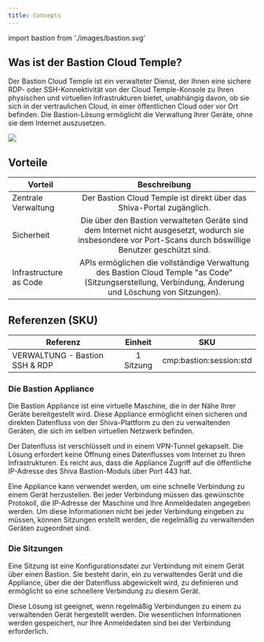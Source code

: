 ```yaml
---
title: Concepts
---
```

import bastion from './images/bastion.svg'


## Was ist der Bastion Cloud Temple?

Der Bastion Cloud Temple ist ein verwalteter Dienst, der Ihnen eine sichere RDP- oder SSH-Konnektivität von der Cloud Temple-Konsole zu Ihren physischen und virtuellen Infrastrukturen bietet, unabhängig davon, ob sie sich in der vertraulichen Cloud, in einer öffentlichen Cloud oder vor Ort befinden. Die Bastion-Lösung ermöglicht die Verwaltung Ihrer Geräte, ohne sie dem Internet auszusetzen.

<img src={bastion} />

## Vorteile
| Vorteil                |                                                                              Beschreibung                                                                               |
|------------------------|:----------------------------------------------------------------------------------------------------------------------------------------------------------------------:|
| Zentrale Verwaltung    |                                      Der Bastion Cloud Temple ist direkt über das Shiva-Portal zugänglich.                                                              |
| Sicherheit             | Die über den Bastion verwalteten Geräte sind dem Internet nicht ausgesetzt, wodurch sie insbesondere vor Port-Scans durch böswillige Benutzer geschützt sind.            |
| Infrastructure as Code |          APIs ermöglichen die vollständige Verwaltung des Bastion Cloud Temple "as Code" (Sitzungserstellung, Verbindung, Änderung und Löschung von Sitzungen).          |

## Referenzen (SKU)
| Referenz                          |  Einheit  |           SKU           |
|-----------------------------------|:---------:|:-----------------------:|
| VERWALTUNG - Bastion SSH & RDP    | 1 Sitzung | cmp:bastion:session:std |

### Die Bastion Appliance

Die Bastion Appliance ist eine virtuelle Maschine, die in der Nähe Ihrer Geräte bereitgestellt wird. Diese Appliance ermöglicht einen sicheren und direkten Datenfluss von der Shiva-Plattform zu den zu verwaltenden Geräten, die sich im selben virtuellen Netzwerk befinden.

Der Datenfluss ist verschlüsselt und in einem VPN-Tunnel gekapselt. Die Lösung erfordert keine Öffnung eines Datenflusses vom Internet zu Ihren Infrastrukturen. Es reicht aus, dass die Appliance Zugriff auf die öffentliche IP-Adresse des Shiva Bastion-Moduls über Port 443 hat.

Eine Appliance kann verwendet werden, um eine schnelle Verbindung zu einem Gerät herzustellen. Bei jeder Verbindung müssen das gewünschte Protokoll, die IP-Adresse der Maschine und Ihre Anmeldedaten angegeben werden. Um diese Informationen nicht bei jeder Verbindung eingeben zu müssen, können Sitzungen erstellt werden, die regelmäßig zu verwaltenden Geräten zugeordnet sind.

### Die Sitzungen

Eine Sitzung ist eine Konfigurationsdatei zur Verbindung mit einem Gerät über einen Bastion. Sie besteht darin, ein zu verwaltendes Gerät und die Appliance, über die der Datenfluss abgewickelt wird, zu definieren und ermöglicht so eine schnellere Verbindung zu diesem Gerät.

Diese Lösung ist geeignet, wenn regelmäßig Verbindungen zu einem zu verwaltenden Gerät hergestellt werden. Die wesentlichen Informationen werden gespeichert, nur Ihre Anmeldedaten sind bei der Verbindung erforderlich.